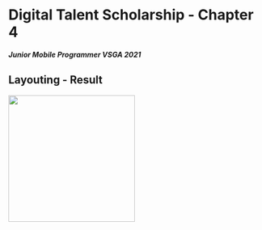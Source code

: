 # Digital Talent Scholarship - Chapter 4
___Junior Mobile Programmer VSGA 2021___

## Layouting - Result

<img src="https://user-images.githubusercontent.com/64578787/128126623-d22bdafb-593a-4aab-a5e2-b25d749649ed.JPG" width="250">
